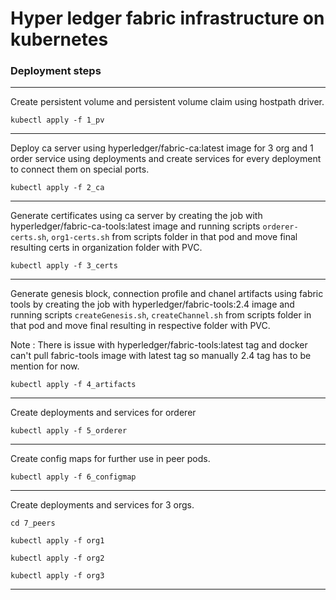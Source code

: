 # Hyper ledger fabric infrastructure on kubernetes

### Deployment steps  
---
Create persistent volume and persistent volume claim using hostpath driver.

`kubectl apply -f 1_pv`

---
Deploy ca server using hyperledger/fabric-ca:latest image for 3 org and 1 order service using deployments and create services for every deployment to connect them on special ports. 

`kubectl apply -f 2_ca`

---
Generate certificates using ca server by creating the job with hyperledger/fabric-ca-tools:latest image and running scripts `orderer-certs.sh`, `org1-certs.sh` from scripts folder in that pod and move final resulting certs in organization folder with PVC.

`kubectl apply -f 3_certs`

---
Generate genesis block, connection profile and chanel artifacts using fabric tools by creating the job with hyperledger/fabric-tools:2.4 image and running scripts `createGenesis.sh`, `createChannel.sh` from scripts folder in that pod and move final resulting in respective folder with PVC.

 Note : There is issue with hyperledger/fabric-tools:latest tag and docker can't pull fabric-tools image with latest tag so manually 2.4 tag has to be mention for now.

`kubectl apply -f 4_artifacts`

---
Create deployments and services for orderer

`kubectl apply -f 5_orderer`

---
Create config maps for further use in peer pods. 

`kubectl apply -f 6_configmap`

---
Create deployments and services for 3 orgs.

`cd 7_peers`

`kubectl apply -f org1`

`kubectl apply -f org2`

`kubectl apply -f org3`

---


